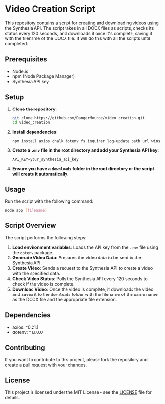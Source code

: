 # Video Creation Script

This repository contains a script for creating and downloading videos using the Synthesia API. The script takes in all DOCX files as scripts, checks its status every 120 seconds, and downloads it once it's complete, saving it with the filename of the DOCX file.  It will do this with all the scripts until completed.

## Prerequisites

- Node.js
- npm (Node Package Manager)
- Synthesia API key

## Setup

1. **Clone the repository**:
   ```sh
   git clone https://github.com/DangerMounce/video_creation.git
   cd video_creation
   ```

2. **Install dependencies**:
   ```sh
   npm install axios chalk dotenv fs inquirer log-update path url winston
   ```

3. **Create a `.env` file in the root directory and add your Synthesia API key**:
   ```env
   API_KEY=your_synthesia_api_key
   ```

4. **Ensure you have a `downloads` folder in the root directory or the script will create it automatically**.

## Usage

Run the script with the following command:

```sh
node app [filename]
```

## Script Overview

The script performs the following steps:

1. **Load environment variables**: Loads the API key from the `.env` file using the `dotenv` package.
2. **Generate Video Data**: Prepares the video data to be sent to the Synthesia API.
3. **Create Video**: Sends a request to the Synthesia API to create a video with the specified data.
4. **Check Video Status**: Polls the Synthesia API every 120 seconds to check if the video is complete.
5. **Download Video**: Once the video is complete, it downloads the video and saves it to the `downloads` folder with the filename of the same name as the DOCX file and the appropriate file extension.

## Dependencies

- axios: ^0.21.1
- dotenv: ^10.0.0

## Contributing

If you want to contribute to this project, please fork the repository and create a pull request with your changes.

## License

This project is licensed under the MIT License - see the [LICENSE](LICENSE) file for details.
```
